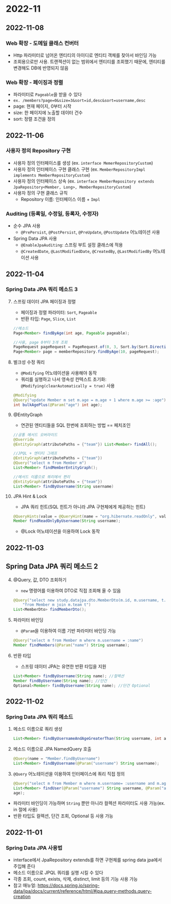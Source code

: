 # 2022-11

## 2022-11-08
### Web 확장 - 도메일 클래스 컨버터

- Http 파라미터로 넘어온 엔티티의 아이디로 엔티티 객체를 찾아서 바인딩 가능
- 조회용으로만 사용. 트랜젝션이 없는 범위에서 엔티티를 조회했기 때문에, 엔티티를 변경해도 DB에 반영되지 않음

### Web 확장 - 페이징과 정렬

- 파라미터로 `Pageable`을 받을 수 있다
- `ex. /members?page=0&size=3&sort=id,desc&sort=username,desc`
- page: 현재 페이지, 0부터 시작
- size: 한 페이지에 노출할 데이터 건수
- sort: 정렬 조건을 정의


## 2022-11-06
### 사용자 정의 Repository 구현

- 사용자 정의 인터페이스를 생성 (ex. `interface MemerRepositoryCustom`)
- 사용자 정의 인터페이스 구현 클래스 구현 (ex. `MemberRepositoryImpl implements MemberRepositoryCustom`)
- 사용자 정의 인터페이스 상속 (ex. `interface MemberRepository extends JpaRepository<Member, Long>, MemberRepositoryCustom`)
- 사용자 정의 구현 클래스 규칙
    - Repository 이름: 인터페이스 이름 + `Impl`

### Auditing (등록일, 수정일, 등록자, 수정자)

- 순수 JPA 사용
    - `@PrePersist`, `@PostPersist`, `@PreUpdate`, `@PostUpdate` 어노테이션 사용
- Spring Data JPA 사용
    - `@EnableJpaAuditing`: 스프링 부트 설정 클래스에 적용
    - `@CreatedDate`, `@LastModifiedDate`, `@CreatedBy`, `@LastModifiedBy` 어노테이션 사용

## 2022-11-04
### Spring Data JPA 쿼리 메소드 3
7. 스프링 데이터 JPA 페이징과 정렬
    - 페이징과 정렬 파라미터: `Sort`, `Pageable`
    - 반환 타입: `Page`, `Slice`, `List`
    
    ```java
    //메소드
    Page<Member> findByAge(int age, Pageable pageable);
    
    //사용, page 0부터 3개 조회
    PageRequest pageRequest = PageRequest.of(0, 3, Sort.by(Sort.Direction.DESC, "username"));
    Page<Member> page = memberRepository.findByAge(10, pageRequest);
    ```
    
8. 벌크성 수정 쿼리
    - `@Modifying` 어노테이션을 사용해야 동작
    - 쿼리를 실행하고 나서 영속성 컨텍스트 초기화: `@Modifying(clearAutomatically = true)` 사용
    
    ```java
    @Modifying
    @Query("update Member m set m.age = m.age + 1 where m.age >= :age")
    int bulkAgePlus(@Param("age") int age);
    ```
    
9. @EntityGraph
    - 연관된 엔티티들을 SQL 한번에 조회하는 방법 == 페치조인
    
    ```java
    //공통 메서드 오버라이드
    @Override
    @EntityGraph(attributePaths = {"team"}) List<Member> findAll();
    
    //JPQL + 엔티티 그래프
    @EntityGraph(attributePaths = {"team"})
    @Query("select m from Member m")
    List<Member> findMemberEntityGraph();
    
    //메서드 이름으로 쿼리에서 편리
    @EntityGraph(attributePaths = {"team"})
    List<Member> findByUsername(String username)
    ```
    
10. JPA Hint & Lock
    - JPA 쿼리 힌트(SQL 힌트가 아니라 JPA 구현체에게 제공하는 힌트)
    
    ```java
    @QueryHints(value = @QueryHint(name = "org.hibernate.readOnly", value = "true"))
    Member findReadOnlyByUsername(String username);
    ```
    
    - @Lock 어노테이션을 이용하여 Lock 동작

## 2022-11-03
## Spring Data JPA 쿼리 메소드 2
4. @Query, 값, DTO 조회하기
    - `new` 명령어를 이용하여 DTO로 직접 조회해 올 수 있음
    
    ```java
    @Query("select new study.datajpa.dto.MemberDto(m.id, m.username, t.name) " +
        "from Member m join m.team t")
    List<MemberDto> findMemberDto();
    ```
    
5. 파라미터 바인딩
    - `@Param`을 이용하여 이름 기반 파라미터 바인딩 가능
    
    ```java
    @Query("select m from Member m where m.username = :name")
    Member findMembers(@Param("name") String username);
    ```
    
6. 반환 타입
    - 스프링 데이터 JPA는 유연한 반환 타입을 지원
    
    ```java
    List<Member> findByUsername(String name); //컬렉션
    Member findByUsername(String name); //단건
    Optional<Member> findByUsername(String name); //단건 Optional
    ```

## 2022-11-02
### Spring Data JPA 쿼리 메소드
1. 메소드 이름으로 쿼리 생성
    ```java
    List<Member> findByUsernameAndAgeGreaterThan(String username, int age);
    ``` 
1. 메소드 이름으로 JPA NamedQuery 호출
    ```java
    @Query(name = "Member.findByUsername")
    List<Member> findByUsername(@Param("username") String username);
    ``` 
1. `@Query` 어노테이션을 이용하여 인터페이스에 쿼리 직접 정의
    ```java
    @Query("select m from Member m where m.username= :username and m.age = :age")
    List<Member> findUser(@Param("username") String username, @Param("age") int
    age);
    ```

- 파라미터 바인딩이 가능하며 `String` 뿐만 아니라 컬렉션 파라미터도 사용 가능(ex. in 절에 사용)
- 반환 타입도 컬렉션, 단건 조회, Optional 등 사용 가능

## 2022-11-01
### Spring Data JPA 사용법
- interface에서 JpaRepository extends를 하면 구현체를 spring data jpa에서 주입해 준다
- 메소드 이름으로 JPQL 쿼리를 실행 시킬 수 있다
- 각종 조회, count, exists, 삭제, distinct, limit 등의 기능 사용 가능
- 참고 매뉴얼: https://docs.spring.io/spring-data/jpa/docs/current/reference/html/#jpa.query-methods.query-creation